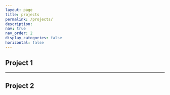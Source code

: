 ```yaml
---
layout: page
title: projects
permalink: /projects/
description: 
nav: true
nav_order: 2
display_categories: false
horizontal: false
---
```


<!-- pages/projects.md -->

<!-- <div class="projects">
{%- if site.enable_project_categories and page.display_categories %}
  <!-- Display categorized projects --> 
 <!-- {%- for category in page.display_categories %}
  <h2 class="category">{{ category }}</h2>
  {%- assign categorized_projects = site.projects | where: "category", category -%}
  {%- assign sorted_projects = categorized_projects | sort: "importance" %}
  <!-- Generate cards for each project -->
 <!-- {% if page.horizontal -%}
  <div class="container">
    <div class="row row-cols-2">
    {%- for project in sorted_projects -%}
      {% include projects_horizontal.html %}
    {%- endfor %}
    </div>
  </div>
  {%- else -%}
  <div class="grid">
    {%- for project in sorted_projects -%}
      {% include projects.html %}
    {%- endfor %}
  </div>
  {%- endif -%} 
  {% endfor %}

{%- else -%}
<!-- Display projects without categories -->
 <!-- {%- assign sorted_projects = site.projects | sort: "importance" -%}
  <!-- Generate cards for each project -->
 <!-- {% if page.horizontal -%}
  <div class="container">
    <div class="row row-cols-2">
    {%- for project in sorted_projects -%}
      {% include projects_horizontal.html %}
    {%- endfor %}
    </div>
  </div>
  {%- else -%}
  <div class="grid">
    {%- for project in sorted_projects -%}
      {% include projects.html %}
    {%- endfor %}
  </div>
  {%- endif -%}
{%- endif -%}
</div> -->

## Project 1

---

## Project 2
